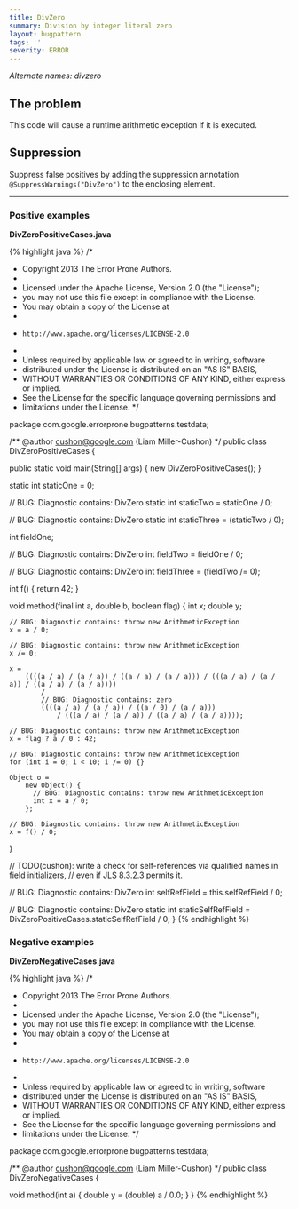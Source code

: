 ```yaml
---
title: DivZero
summary: Division by integer literal zero
layout: bugpattern
tags: ''
severity: ERROR
---
```


<!--
*** AUTO-GENERATED, DO NOT MODIFY ***
To make changes, edit the @BugPattern annotation or the explanation in docs/bugpattern.
-->


_Alternate names: divzero_

## The problem
This code will cause a runtime arithmetic exception if it is executed.

## Suppression
Suppress false positives by adding the suppression annotation `@SuppressWarnings("DivZero")` to the enclosing element.


----------

### Positive examples
__DivZeroPositiveCases.java__

{% highlight java %}
/*
 * Copyright 2013 The Error Prone Authors.
 *
 * Licensed under the Apache License, Version 2.0 (the "License");
 * you may not use this file except in compliance with the License.
 * You may obtain a copy of the License at
 *
 *     http://www.apache.org/licenses/LICENSE-2.0
 *
 * Unless required by applicable law or agreed to in writing, software
 * distributed under the License is distributed on an "AS IS" BASIS,
 * WITHOUT WARRANTIES OR CONDITIONS OF ANY KIND, either express or implied.
 * See the License for the specific language governing permissions and
 * limitations under the License.
 */

package com.google.errorprone.bugpatterns.testdata;

/** @author cushon@google.com (Liam Miller-Cushon) */
public class DivZeroPositiveCases {

  public static void main(String[] args) {
    new DivZeroPositiveCases();
  }

  static int staticOne = 0;

  // BUG: Diagnostic contains: DivZero
  static int staticTwo = staticOne / 0;

  // BUG: Diagnostic contains: DivZero
  static int staticThree = (staticTwo / 0);

  int fieldOne;

  // BUG: Diagnostic contains: DivZero
  int fieldTwo = fieldOne / 0;

  // BUG: Diagnostic contains: DivZero
  int fieldThree = (fieldTwo /= 0);

  int f() {
    return 42;
  }

  void method(final int a, double b, boolean flag) {
    int x;
    double y;

    // BUG: Diagnostic contains: throw new ArithmeticException
    x = a / 0;

    // BUG: Diagnostic contains: throw new ArithmeticException
    x /= 0;

    x =
        ((((a / a) / (a / a)) / ((a / a) / (a / a))) / (((a / a) / (a / a)) / ((a / a) / (a / a))))
            /
            // BUG: Diagnostic contains: zero
            ((((a / a) / (a / a)) / ((a / 0) / (a / a)))
                / (((a / a) / (a / a)) / ((a / a) / (a / a))));

    // BUG: Diagnostic contains: throw new ArithmeticException
    x = flag ? a / 0 : 42;

    // BUG: Diagnostic contains: throw new ArithmeticException
    for (int i = 0; i < 10; i /= 0) {}

    Object o =
        new Object() {
          // BUG: Diagnostic contains: throw new ArithmeticException
          int x = a / 0;
        };

    // BUG: Diagnostic contains: throw new ArithmeticException
    x = f() / 0;
  }

  // TODO(cushon): write a check for self-references via qualified names in field initializers,
  // even if JLS 8.3.2.3 permits it.

  // BUG: Diagnostic contains: DivZero
  int selfRefField = this.selfRefField / 0;

  // BUG: Diagnostic contains: DivZero
  static int staticSelfRefField = DivZeroPositiveCases.staticSelfRefField / 0;
}
{% endhighlight %}

### Negative examples
__DivZeroNegativeCases.java__

{% highlight java %}
/*
 * Copyright 2013 The Error Prone Authors.
 *
 * Licensed under the Apache License, Version 2.0 (the "License");
 * you may not use this file except in compliance with the License.
 * You may obtain a copy of the License at
 *
 *     http://www.apache.org/licenses/LICENSE-2.0
 *
 * Unless required by applicable law or agreed to in writing, software
 * distributed under the License is distributed on an "AS IS" BASIS,
 * WITHOUT WARRANTIES OR CONDITIONS OF ANY KIND, either express or implied.
 * See the License for the specific language governing permissions and
 * limitations under the License.
 */

package com.google.errorprone.bugpatterns.testdata;

/** @author cushon@google.com (Liam Miller-Cushon) */
public class DivZeroNegativeCases {

  void method(int a) {
    double y = (double) a / 0.0;
  }
}
{% endhighlight %}


